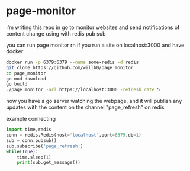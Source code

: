 # page-monitor

i'm writing this repo in go to monitor websites and send notifications of content change using with redis pub sub

you can run page monitor rn if you run a site on localhost:3000 and have docker:

```sh
docker run -p 6379:6379 --name some-redis -d redis
git clone https://github.com/willb0/page_monitor
cd page_monitor
go mod download
go build
./page_monitor -url https://localhost:3000 -refresh_rate 5
```

now you have a go server watching the webpage, and it will publish any updates with the content on the channel "page_refresh" on redis

example connecting

```py
import time,redis
conn = redis.Redis(host='localhost',port=6379,db=1)
sub = conn.pubsub()
sub.subscribe('page_refresh')
while(True):
    time.sleep(1)
    print(sub.get_message())
```